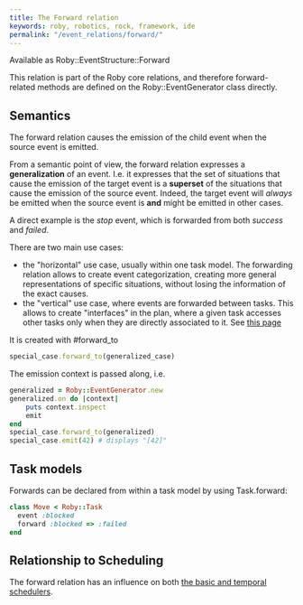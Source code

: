 ```yaml
---
title: The Forward relation
keywords: roby, robotics, rock, framework, ide
permalink: "/event_relations/forward/"
---
```


Available as Roby::EventStructure::Forward

This relation is part of the Roby core relations, and therefore forward-related
methods are defined on the Roby::EventGenerator class directly.

Semantics
---------
The forward relation causes the emission of the child event when the source
event is emitted.

From a semantic point of view, the forward relation expresses a
__generalization__ of an event. I.e. it expresses that the set of situations
that cause the emission of the target event is a __superset__ of the situations
that cause the emission of the source event. Indeed, the target event will
_always_ be emitted when the source event is __and__ might be emitted in other
cases.

A direct example is the _stop_ event, which is forwarded from both _success_ and
_failed_.

There are two main use cases:

 * the "horizontal" use case, usually within one task model. The forwarding
   relation allows to create event categorization, creating more general
   representations of specific situations, without losing the information of
   the exact causes.
 * the "vertical" use case, where events are forwarded between tasks. This
   allows to create "interfaces" in the plan, where a given task accesses
   other tasks only when they are directly associated to it. See [this
   page](../building/patterns.html)

It is created with #forward_to

``` ruby
special_case.forward_to(generalized_case)
```

The emission context is passed along, i.e.

``` ruby
generalized = Roby::EventGenerator.new
generalized.on do |context|
    puts context.inspect
    emit
end
special_case.forward_to(generalized)
special_case.emit(42) # displays "[42]"
```


Task models
--------------
Forwards can be declared from within a task model by using Task.forward:

``` ruby
class Move < Roby::Task
  event :blocked
  forward :blocked => :failed
end
```

Relationship to Scheduling
--------------------------
The forward relation has an influence on both [the basic and
temporal schedulers](../advanced_concepts/scheduling.html).

